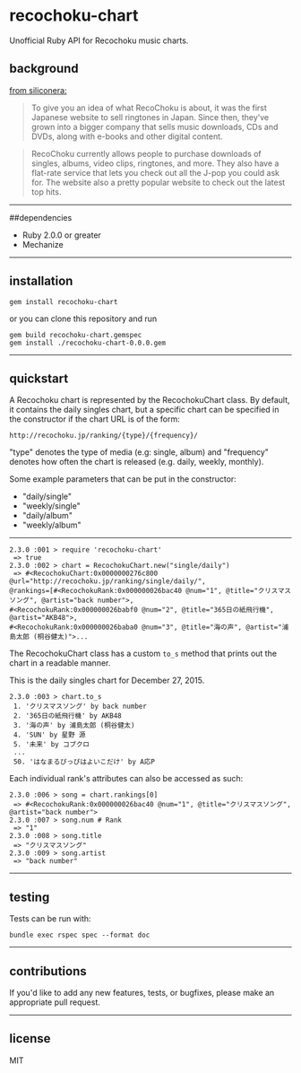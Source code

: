 # recochoku-chart

Unofficial Ruby API for Recochoku music charts.

## background
[from siliconera:](http://www.siliconera.com/2014/11/20/bunch-people-japan-using-nintendo-3ds-buy-listen-music/#WgeTe88mjJpY5ecH.99)

> To give you an idea of what RecoChoku is about, it was the first Japanese website to sell ringtones in Japan. Since then, they’ve grown into a bigger company that sells music downloads, CDs and DVDs, along with e-books and other digital content.

>RecoChoku currently allows people to purchase downloads of singles, albums, video clips, ringtones, and more. They also have a flat-rate service that lets you check out all the J-pop you could ask for. The website also a pretty popular website to check out the latest top hits.

----
##dependencies
- Ruby 2.0.0 or greater
- Mechanize

----
## installation

    gem install recochoku-chart


or you can clone this repository and run

    gem build recochoku-chart.gemspec
    gem install ./recochoku-chart-0.0.0.gem

----
##  quickstart

A Recochoku chart is represented by the RecochokuChart class. By default, it contains the daily singles chart, but a specific chart can be specified in the constructor if the chart URL is of the form:

    http://recochoku.jp/ranking/{type}/{frequency}/

"type" denotes the type of media (e.g: single, album) and "frequency" denotes how often the chart is released (e.g. daily, weekly, monthly).

Some example parameters that can be put in the constructor:

* "daily/single"
* "weekly/single"
* "daily/album"
* "weekly/album"
----
    2.3.0 :001 > require 'recochoku-chart'
     => true
    2.3.0 :002 > chart = RecochokuChart.new("single/daily")
     => #<RecochokuChart:0x0000000276c800 @url="http://recochoku.jp/ranking/single/daily/", 
    @rankings=[#<RecochokuRank:0x000000026bac40 @num="1", @title="クリスマスソング", @artist="back number">, 
    #<RecochokuRank:0x000000026babf0 @num="2", @title="365日の紙飛行機", @artist="AKB48">, 
    #<RecochokuRank:0x000000026baba0 @num="3", @title="海の声", @artist="浦島太郎 (桐谷健太)">...

The RecochokuChart class has a custom ```to_s``` method that prints out the chart in a readable manner.

This is the daily singles chart for December 27, 2015.

    2.3.0 :003 > chart.to_s
     1. 'クリスマスソング' by back number
     2. '365日の紙飛行機' by AKB48
     3. '海の声' by 浦島太郎 (桐谷健太)
     4. 'SUN' by 星野 源
     5. '未来' by コブクロ
     ...
     50. 'はなまるぴっぴはよいこだけ' by A応P

Each individual rank's attributes can also be accessed as such:

    2.3.0 :006 > song = chart.rankings[0]
     => #<RecochokuRank:0x000000026bac40 @num="1", @title="クリスマスソング", @artist="back number"> 
    2.3.0 :007 > song.num # Rank
     => "1" 
    2.3.0 :008 > song.title
     => "クリスマスソング" 
    2.3.0 :009 > song.artist
     => "back number" 

----
## testing

Tests can be run with:
     
    bundle exec rspec spec --format doc

----
## contributions

If you'd like to add any new features, tests, or bugfixes, please make an appropriate pull request.

----
## license

MIT

